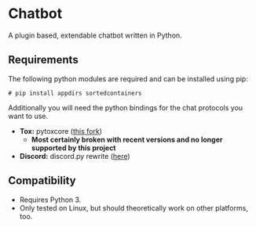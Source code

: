 # Chatbot
A plugin based, extendable chatbot written in Python.

## Requirements
The following python modules are required and can be installed using pip:

```shell
# pip install appdirs sortedcontainers
```

Additionally you will need the python bindings for the chat protocols you want to use.<br>

* **Tox:** pytoxcore ([this fork](https://github.com/mphe/pytoxcore))
  * **Most certainly broken with recent versions and no longer supported by this project**
* **Discord:** discord.py rewrite ([here](https://github.com/Rapptz/discord.py/tree/rewrite))


## Compatibility

* Requires Python 3.
* Only tested on Linux, but should theoretically work on other platforms, too.

<!-- vim: tabstop=2 shiftwidth=2
-->
